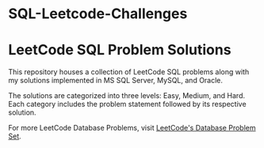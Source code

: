 # SQL-Leetcode-Challenges

# LeetCode SQL Problem Solutions

This repository houses a collection of LeetCode SQL problems along with my solutions implemented in MS SQL Server, MySQL, and Oracle.

The solutions are categorized into three levels: Easy, Medium, and Hard. Each category includes the problem statement followed by its respective solution.

For more LeetCode Database Problems, visit [LeetCode's Database Problem Set](https://leetcode.com/problemset/database/).

